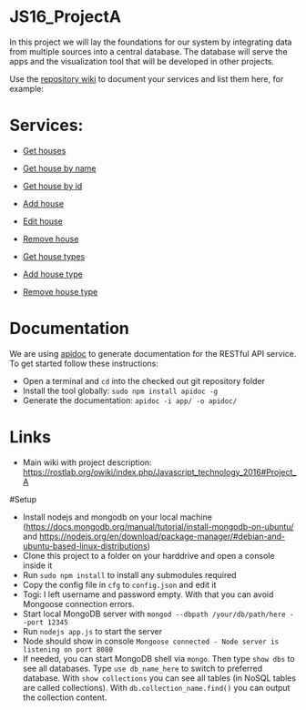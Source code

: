 # JS16_ProjectA
In this project we will lay the foundations for our system by integrating data from multiple sources into a central database. The database will serve the apps and the visualization tool that will be developed in other projects.


Use the [repository wiki](https://github.com/Rostlab/JS16_ProjectA/wiki/) to document your services and list them here, for example:

# Services:
  
  - [Get houses](https://github.com/Rostlab/JS16_ProjectA/wiki/Get-houses)
  - [Get house by name](https://github.com/Rostlab/JS16_ProjectA/wiki/Get-house-by-name)
  - [Get house by id](https://github.com/Rostlab/JS16_ProjectA/wiki/Get-house-by-id)
  - [Add house](https://github.com/Rostlab/JS16_ProjectA/wiki/Add-house)
  - [Edit house](https://github.com/Rostlab/JS16_ProjectA/wiki/Edit-house)
  - [Remove house](https://github.com/Rostlab/JS16_ProjectA/wiki/Remove-house)
  
  - [Get house types](https://github.com/Rostlab/JS16_ProjectA/wiki/Get-house-types)
  - [Add house type](https://github.com/Rostlab/JS16_ProjectA/wiki/Add-house-type)
  - [Remove house type](https://github.com/Rostlab/JS16_ProjectA/wiki/Remove-house-type)


# Documentation

We are using [apidoc](http://apidocjs.com/) to generate documentation for the RESTful API service. To get started follow these instructions:
* Open a terminal and `cd` into the checked out git repository folder
* Install the tool globally: `sudo npm install apidoc -g`
* Generate the documentation: `apidoc -i app/ -o apidoc/`

# Links

  - Main wiki with project description: https://rostlab.org/owiki/index.php/Javascript_technology_2016#Project_A

#Setup
* Install nodejs and mongodb on your local machine (https://docs.mongodb.org/manual/tutorial/install-mongodb-on-ubuntu/ and https://nodejs.org/en/download/package-manager/#debian-and-ubuntu-based-linux-distributions)
* Clone this project to a folder on your harddrive and open a console inside it
* Run `sudo npm install` to install any submodules required
* Copy the config file in `cfg` to `config.json` and edit it
* Togi: I left username and password empty. With that you can avoid Mongoose connection errors.
* Start local MongoDB server with `mongod --dbpath /your/db/path/here --port 12345`
* Run `nodejs app.js` to start the server
* Node should show in console `Mongoose connected - Node server is listening on port 8080`
* If needed, you can start MongoDB shell via `mongo`. Then type `show dbs` to see all databases. Type `use db_name_here` to switch to preferred database. With `show collections` you can see all tables (in NoSQL tables are called collections). With `db.collection_name.find()` you can output the collection content.
